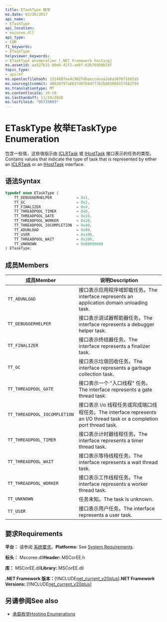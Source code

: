 ```yaml
---
title: ETaskType 枚举
ms.date: 03/30/2017
api_name:
- ETaskType
api_location:
- mscoree.dll
api_type:
- COM
f1_keywords:
- ETaskType
helpviewer_keywords:
- ETaskType enumeration [.NET Framework hosting]
ms.assetid: aa527b31-89d4-41f2-ad6f-63b76950b7df
topic_type:
- apiref
ms.openlocfilehash: 332488fee4c982fdbaecceeaa2a6a3876f1602a5
ms.sourcegitcommit: d8020797a6657d0fbbdff362b80300815f682f94
ms.translationtype: MT
ms.contentlocale: zh-CN
ms.lasthandoff: 11/24/2020
ms.locfileid: "95733693"
---
```

# <a name="etasktype-enumeration"></a><span data-ttu-id="ed238-102">ETaskType 枚举</span><span class="sxs-lookup"><span data-stu-id="ed238-102">ETaskType Enumeration</span></span>

<span data-ttu-id="ed238-103">包含一些值，这些值指示由 [ICLRTask](iclrtask-interface.md) 或 [IHostTask](ihosttask-interface.md) 接口表示的任务的类型。</span><span class="sxs-lookup"><span data-stu-id="ed238-103">Contains values that indicate the type of task that is represented by either an [ICLRTask](iclrtask-interface.md) or an [IHostTask](ihosttask-interface.md) interface.</span></span>  
  
## <a name="syntax"></a><span data-ttu-id="ed238-104">语法</span><span class="sxs-lookup"><span data-stu-id="ed238-104">Syntax</span></span>  
  
```cpp  
typedef enum ETaskType {  
    TT_DEBUGGERHELPER           = 0x1,  
    TT_GC                       = 0x2,  
    TT_FINALIZER                = 0x4,  
    TT_THREADPOOL_TIMER         = 0x8,  
    TT_THREADPOOL_GATE          = 0x10,  
    TT_THREADPOOL_WORKER        = 0x20,  
    TT_THREADPOOL_IOCOMPLETION  = 0x40,  
    TT_ADUNLOAD                 = 0x80,  
    TT_USER                     = 0x100,  
    TT_THREADPOOL_WAIT          = 0x200,  
    TT_UNKNOWN                  = 0x80000000  
} ETaskType;  
```  
  
## <a name="members"></a><span data-ttu-id="ed238-105">成员</span><span class="sxs-lookup"><span data-stu-id="ed238-105">Members</span></span>  
  
|<span data-ttu-id="ed238-106">成员</span><span class="sxs-lookup"><span data-stu-id="ed238-106">Member</span></span>|<span data-ttu-id="ed238-107">说明</span><span class="sxs-lookup"><span data-stu-id="ed238-107">Description</span></span>|  
|------------|-----------------|  
|`TT_ADUNLOAD`|<span data-ttu-id="ed238-108">接口表示应用程序域卸载任务。</span><span class="sxs-lookup"><span data-stu-id="ed238-108">The interface represents an application domain unloading task.</span></span>|  
|`TT_DEBUGGERHELPER`|<span data-ttu-id="ed238-109">接口表示调试器帮助器任务。</span><span class="sxs-lookup"><span data-stu-id="ed238-109">The interface represents a debugger helper task.</span></span>|  
|`TT_FINALIZER`|<span data-ttu-id="ed238-110">接口表示终结器任务。</span><span class="sxs-lookup"><span data-stu-id="ed238-110">The interface represents a finalizer task.</span></span>|  
|`TT_GC`|<span data-ttu-id="ed238-111">接口表示垃圾回收任务。</span><span class="sxs-lookup"><span data-stu-id="ed238-111">The interface represents a garbage collection task.</span></span>|  
|`TT_THREADPOOL_GATE`|<span data-ttu-id="ed238-112">接口表示一个 "入口线程" 任务。</span><span class="sxs-lookup"><span data-stu-id="ed238-112">The interface represents a gate thread task.</span></span>|  
|`TT_THREADPOOL_IOCOMPLETION`|<span data-ttu-id="ed238-113">接口表示 i/o 线程任务或完成端口线程任务。</span><span class="sxs-lookup"><span data-stu-id="ed238-113">The interface represents an I/O thread task or a completion port thread task.</span></span>|  
|`TT_THREADPOOL_TIMER`|<span data-ttu-id="ed238-114">接口表示计时器线程任务。</span><span class="sxs-lookup"><span data-stu-id="ed238-114">The interface represents a timer thread task.</span></span>|  
|`TT_THREADPOOL_WAIT`|<span data-ttu-id="ed238-115">接口表示等待线程任务。</span><span class="sxs-lookup"><span data-stu-id="ed238-115">The interface represents a wait thread task.</span></span>|  
|`TT_THREADPOOL_WORKER`|<span data-ttu-id="ed238-116">接口表示工作线程任务。</span><span class="sxs-lookup"><span data-stu-id="ed238-116">The interface represents a worker thread task.</span></span>|  
|`TT_UNKNOWN`|<span data-ttu-id="ed238-117">任务未知。</span><span class="sxs-lookup"><span data-stu-id="ed238-117">The task is unknown.</span></span>|  
|`TT_USER`|<span data-ttu-id="ed238-118">接口表示用户任务。</span><span class="sxs-lookup"><span data-stu-id="ed238-118">The interface represents a user task.</span></span>|  
  
## <a name="requirements"></a><span data-ttu-id="ed238-119">要求</span><span class="sxs-lookup"><span data-stu-id="ed238-119">Requirements</span></span>  

 <span data-ttu-id="ed238-120">**平台：** 请参阅 [系统要求](../../get-started/system-requirements.md)。</span><span class="sxs-lookup"><span data-stu-id="ed238-120">**Platforms:** See [System Requirements](../../get-started/system-requirements.md).</span></span>  
  
 <span data-ttu-id="ed238-121">**标头：** Mscoree.dll</span><span class="sxs-lookup"><span data-stu-id="ed238-121">**Header:** MSCorEE.h</span></span>  
  
 <span data-ttu-id="ed238-122">**库：** MSCorEE.dll</span><span class="sxs-lookup"><span data-stu-id="ed238-122">**Library:** MSCorEE.dll</span></span>  
  
 <span data-ttu-id="ed238-123">**.NET Framework 版本：**[!INCLUDE[net_current_v20plus](../../../../includes/net-current-v20plus-md.md)]</span><span class="sxs-lookup"><span data-stu-id="ed238-123">**.NET Framework Versions:** [!INCLUDE[net_current_v20plus](../../../../includes/net-current-v20plus-md.md)]</span></span>  
  
## <a name="see-also"></a><span data-ttu-id="ed238-124">另请参阅</span><span class="sxs-lookup"><span data-stu-id="ed238-124">See also</span></span>

- [<span data-ttu-id="ed238-125">承载枚举</span><span class="sxs-lookup"><span data-stu-id="ed238-125">Hosting Enumerations</span></span>](hosting-enumerations.md)
